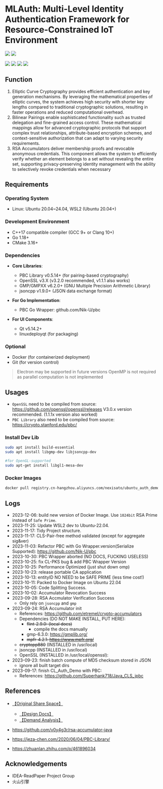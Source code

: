# MLAuth: Multi-Level Identity Authentication Framework for Resource-Constrained IoT Environment





[![][github-stars-shield]][github-stars-link]
[![][github-contributors-shield]][github-contributors-link]

[![][go-version-shield]][go-readme-link]
[![][java-version-shield]][java-readme-link]
[![][python-version-shield]][python-readme-link]
[![][cpp-version-shield]][cpp-readme-link]

[github-stars-shield]: https://img.shields.io/github/stars/Nexisato/Multi_Level_Authentication_Demo.svg?style=flat-square&label=✨%20Stars&color=yellow
[github-stars-link]: https://github.com/Nexisato/Multi_Level_Authentication_Demo/stargazers
[github-contributors-shield]: https://img.shields.io/github/contributors/Nexisato/Multi_Level_Authentication_Demo.svg?style=flat-square&label=👥%20Contributors&color=blue
[github-contributors-link]: https://github.com/Nexisato/Multi_Level_Authentication_Demo/graphs/contributors

[go-version-shield]: https://img.shields.io/badge/Go-Pipeline-00ADD8?style=flat-square&logo=go&logoColor=white
[go-readme-link]: https://github.com/Nexisato/Multi_Level_Authentication_Demo/tree/main/go/README.md

[java-version-shield]: https://img.shields.io/badge/Java-Pipeline-ED8B00?style=flat-square&logo=java&logoColor=white
[java-readme-link]: https://github.com/Nexisato/Multi_Level_Authentication_Demo/tree/main/java/README.md

[python-version-shield]: https://img.shields.io/badge/Python-Pipeline-3776AB?style=flat-square&logo=python&logoColor=white
[python-readme-link]: https://github.com/Nexisato/Multi_Level_Authentication_Demo/tree/main/Python/Readme.md

[cpp-version-shield]: https://img.shields.io/badge/C++-Pipeline-00599C?style=flat-square&logo=cplusplus&logoColor=white
[cpp-readme-link]: https://github.com/Nexisato/Multi_Level_Authentication_Demo/tree/main/README.md


## Function
1. Elliptic Curve Cryptography provides efficient authentication and key generation mechanisms. By leveraging the mathematical properties of elliptic curves, the system achieves high security with shorter key lengths compared to traditional cryptographic solutions, resulting in faster operations and reduced computational overhead.
2. Bilinear Pairings enable sophisticated functionality such as trusted delegation and fine-grained access control. These mathematical mappings allow for advanced cryptographic protocols that support complex trust relationships, attribute-based encryption schemes, and context-sensitive authorization that can adapt to varying security requirements.
3. RSA Accumulators deliver membership proofs and revocable anonymous credentials. This component allows the system to efficiently verify whether an element belongs to a set without revealing the entire set, supporting privacy-preserving identity management with the ability to selectively revoke credentials when necessary



## Requirements

### Operating System
- Linux: Ubuntu 20.04~24.04, WSL2 (Ubuntu 20.04+)

### Development Environment
- C++17 compatible compiler (GCC 9+ or Clang 10+)
- Go 1.18+
- CMake 3.16+

### Dependencies
- **Core Libraries**:
  - PBC Library v0.5.14+ (for pairing-based cryptography)
  - OpenSSL v3.X (v3.2.0 recommended, v1.1.1 also works)
  - GMP/GMPXX v6.2.0+ (GNU Multiple Precision Arithmetic Library)
  - jsoncpp v1.9.0+ (JSON data exchange format)
  
- **For Go Implementation**:
  - PBC Go Wrapper: github.com/Nik-U/pbc

- **For UI Components**:
  - Qt v5.14.2+
  - linuxdeployqt (for packaging)

### Optional
- Docker (for containerized deployment)
- Git (for version control)

> Electron may be supported in future versions
> OpenMP is not required as parallel computation is not implemented


## Usages
- `OpenSSL` need to be compiled from source: https://github.com/openssl/openssl/releases
V3.0.x version recommended. (1.1.1x version also worked)
- `PBC Library` also need to be compiled from source:  https://crypto.stanford.edu/pbc/

### Install Dev Lib
```bash
sudo apt install build-essential
sudo apt install libgmp-dev libjsoncpp-dev

#for OpenGL-supported
sudo apt-get install libgl1-mesa-dev
```

### Docker Images
```bash
docker pull registry.cn-hangzhou.aliyuncs.com/nexisato/ubuntu_auth_demo:latest
```


## Logs
- 2023-12-06: build new version of Docker Image. Use `1024bit` RSA Prime instead of `Safe Prime`.
- 2023-11-25: Update WSL2 dev to Ubuntu-22.04.
- 2023-11-17: Tidy Project structure.
- 2023-11-17: CLS-Pair-free method validated (except for aggregate sig&ver)
- 2023-11-03: Refactor PBC with Go Wrapper.version(Serialize Supported): https://github.com/Nik-U/pbc
- 2023-10-30: PBC Wrapper aborted (NO DOCS, FUCKING USELESS)
- 2023-10-25: fix CL-PKS bug & add PBC Wrapper Version
- 2023-10-25: Performance Optimized (just shut down omp)
- 2023-10-23: release portable CA application
- 2023-10-13: entityID NO NEED to be SAFE PRIME (less time cost!)
- 2023-10-11: Packed to Docker Image on Ubuntu 22.04
- 2023-10-05: Code Splitting Success.
- 2023-10-02: Accumulator Revocation Success
- 2023-09-28: RSA Accmulator Verification Success
  - Only rely on `jsoncpp` and `gmp`
- 2023-09-24: RSA Accumulator init
  - References: https://github.com/etremel/crypto-accumulators
  - Dependencies (DO NOT MAKE INSTALL, PUT HERE):
    - ~~flint-2.9.0: (local docs)~~
      - compile the docs manually
    - gmp-6.3.0: https://gmplib.org/
    - ~~mpfr-4.2.1: https://www.mpfr.org/~~
  - ~~cryptopp880~~ (INSTALLED in /usr/local)
  - jsoncpp (INSTALLED in /usr/local)
  - OpenSSL (INSTALLED in /usr/local/openssl): 
- 2023-09-23: finish batch compute of MD5 checksum stored in JSON
  - ignore all built target dirs
- 2023-09-17: finish CL_Auth_Demo with PBC: 
  - References: https://github.com/Superhank718/Java_CLS_jpbc



## References
- [【Original Share Space】](https://rjwalmzfj2.feishu.cn/drive/folder/fldcnpvD9hTdMQ1ZXHU9ufPumTf?from=space_shared_folder&fromShareWithMeNew=1)
    - [【Design Docs】](https://uqc1fm1ybzl.feishu.cn/docx/TveddkLhtoxDByxmqmBcS9fsnge)
    - [【Demand Analysis】](https://rjwalmzfj2.feishu.cn/docx/Mp6XdDhTPoZhclxc2Yvc4kRZn9i)

- https://github.com/v0y4g3r/rsa-accumulator-java
- https://jeza-chen.com/2020/06/04/PBC-Library/
- https://zhuanlan.zhihu.com/p/461896034


## Acknowledgements
- IDEA-ReadPaper Project Group
- 火山引擎




